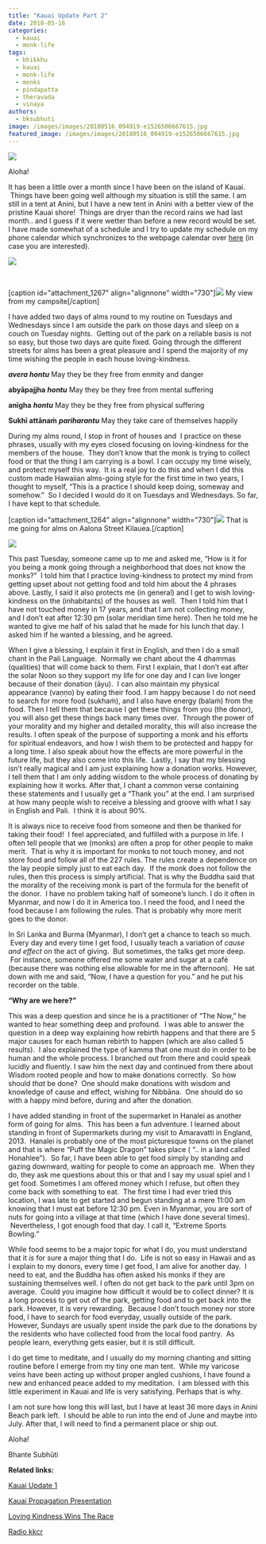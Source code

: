 ```yaml
---
title: "Kauai Update Part 2"
date: 2018-05-16
categories: 
  - kauai
  - monk-life
tags: 
  - bhikkhu
  - kauai
  - monk-life
  - monks
  - pindapatta
  - theravada
  - vinaya
authors: 
  - bksubhuti
image: /images/images/20180516_094919-e1526506667615.jpg
featured_image: /images/images/20180516_094919-e1526506667615.jpg
---
```


[![](/images/20180516_094925-e1526506649572-768x1024.jpg)](/images/2018/05/20180516_094925-e1526506649572.jpg)

Aloha!

It has been a little over a month since I have been on the island of Kauai.  Things have been going well although my situation is still the same. I am still in a tent at Anini, but I have a new tent in Anini with a better view of the pristine Kauai shore!  Things are dryer than the record rains we had last month.. and I guess if it were wetter than before a new record would be set. I have made somewhat of a schedule and I try to update my schedule on my phone calendar which synchronizes to the webpage calendar over [here](https://subhuti.withmetta.net/calendar/) (in case you are interested).

 [![](/images/IMG_20180425_123452-768x1024.jpg)](/images/2018/05/IMG_20180425_123452.jpg) 

 

\[caption id="attachment\_1267" align="alignnone" width="730"\][![](/images/IMG_20180510_162748-1024x576.jpg)](/images/2018/05/IMG_20180510_162748.jpg) My view from my campsite\[/caption\]

I have added two days of alms round to my routine on Tuesdays and Wednesdays since I am outside the park on those days and sleep on a couch on Tuesday nights.  Getting out of the park on a reliable basis is not so easy, but those two days are quite fixed. Going through the different streets for alms has been a great pleasure and I spend the majority of my time wishing the people in each house loving-kindness.

**_avera hontu_** May they be they free from enmity and danger

**abyāpajjha** **_hontu_** May they be they free from mental suffering

**anīgha** **_hontu_** May they be they free from physical suffering

**Sukhī attānaṁ** **_pariharantu_** May they take care of themselves happily

During my alms round, I stop in front of houses and  I practice on these phrases, usually with my eyes closed focusing on loving-kindness for the members of the house.  They don’t know that the monk is trying to collect food or that the thing I am carrying is a bowl. I can occupy my time wisely, and protect myself this way.  It is a real joy to do this and when I did this custom made Hawaiian alms-going style for the first time in two years, I thought to myself, “This is a practice I should keep doing, someway and somehow.”  So I decided I would do it on Tuesdays and Wednesdays. So far, I have kept to that schedule.

\[caption id="attachment\_1264" align="alignnone" width="730"\][![](/images/20180516_094919-e1526506667615-768x1024.jpg)](/images/2018/05/20180516_094919-e1526506667615.jpg) That is me going for alms on Aalona Street Kilauea.\[/caption\]

[![](/images/20180516_094907-e1526506687568-768x1024.jpg)](/images/2018/05/20180516_094907-e1526506687568.jpg)

This past Tuesday, someone came up to me and asked me, “How is it for you being a monk going through a neighborhood that does not know the monks?”  I told him that I practice loving-kindness to protect my mind from getting upset about not getting food and told him about the 4 phrases above. Lastly, I said it also protects me (in general) and I get to wish loving-kindness on the (inhabitants) of the houses as well.  Then I told him that I have not touched money in 17 years, and that I am not collecting money, and I don’t eat after 12:30 pm (solar meridian time here). Then he told me he wanted to give me half of his salad that he made for his lunch that day. I asked him if he wanted a blessing, and he agreed.

When I give a blessing, I explain it first in English, and then I do a small chant in the Pali Language.  Normally we chant about the 4 dhammas (qualities) that will come back to them. First I explain, that I don’t eat after the solar Noon so they support my life for one day and I can live longer because of their donation (āyu).  I can also maintain my physical appearance (vaṇṇo) by eating their food. I am happy because I do not need to search for more food (sukhaṁ), and I also have energy (balaṁ) from the food. Then I tell them that because I get these things from you (the donor), you will also get these things back many times over.  Through the power of your morality and my higher and detailed morality, this will also increase the results. I often speak of the purpose of supporting a monk and his efforts for spiritual endeavors, and how I wish them to be protected and happy for a long time. I also speak about how the effects are more powerful in the future life, but they also come into this life.  Lastly, I say that my blessing isn’t really magical and I am just explaining how a donation works. However, I tell them that I am only adding wisdom to the whole process of donating by explaining how it works. After that, I chant a common verse containing these statements and I usually get a “Thank you” at the end. I am surprised at how many people wish to receive a blessing and groove with what I say in English and Pali.  I think it is about 90%.

It is always nice to receive food from someone and then be thanked for taking their food!  I feel appreciated, and fulfilled with a purpose in life. I often tell people that we (monks) are often a prop for other people to make merit.  That is why it is important for monks to not touch money, and not store food and follow all of the 227 rules. The rules create a dependence on the lay people simply just to eat each day.  If the monk does not follow the rules, then this process is simply artificial. That is why the Buddha said that the morality of the receiving monk is part of the formula for the benefit of the donor.  I have no problem taking half of someone’s lunch. I do it often in Myanmar, and now I do it in America too. I need the food, and I need the food because I am following the rules. That is probably why more merit goes to the donor.

In Sri Lanka and Burma (Myanmar), I don’t get a chance to teach so much.  Every day and every time I get food, I usually teach a variation of _cause and effect_ on the act of giving.  But sometimes, the talks get more deep.  For instance, someone offered me some water and sugar at a café (because there was nothing else allowable for me in the afternoon).  He sat down with me and said, “Now, I have a question for you.” and he put his recorder on the table.

**“Why are we here?”**

This was a deep question and since he is a practitioner of “The Now,” he wanted to hear something deep and profound.  I was able to answer the question in a deep way explaining how rebirth happens and that there are 5 major causes for each human rebirth to happen (which are also called 5 results).  I also explained the type of kamma that one must do in order to be human and the whole process. I branched out from there and could speak lucidly and fluently. I saw him the next day and continued from there about Wisdom rooted people and how to make donations correctly.  So how should _that_ be done?  One should make donations with wisdom and knowledge of cause and effect, wishing for Nibbāna.  One should do so with a happy mind before, during and after the donation.

I have added standing in front of the supermarket in Hanalei as another form of going for alms.  This has been a fun adventure. I learned about standing in front of Supermarkets during my visit to Amaravatti in England, 2013.  Hanalei is probably one of the most picturesque towns on the planet and that is where “Puff the Magic Dragon” takes place ( “.. in a land called Honahlee”).  So far, I have been able to get food simply by standing and gazing downward, waiting for people to come an approach me.  When they do, they ask me questions about this or that and I say my usual spiel and I get food. Sometimes I am offered money which I refuse, but often they come back with something to eat.  The first time I had ever tried this location, I was late to get started and begun standing at a mere 11:00 am knowing that I must eat before 12:30 pm. Even in Myanmar, you are sort of nuts for going into a village at that time (which I have done several times).  Nevertheless, I got enough food that day. I call it, “Extreme Sports Bowling.”

While food seems to be a major topic for what I do, you must understand that it _is_ for sure a major thing that I do.  Life is not so easy in Hawaii and as I explain to my donors, every time I get food, I am alive for another day.  I need to eat, and the Buddha has often asked his monks if they are sustaining themselves well. I often do not get back to the park until 3pm on average.  Could you imagine how difficult it would be to collect dinner? It is a long process to get out of the park, getting food and to get back into the park. However, it is very rewarding.  Because I don’t touch money nor store food, I have to search for food everyday, usually outside of the park. However, Sundays are usually spent inside the park due to the donations by the residents who have collected food from the local food pantry.  As people learn, everything gets easier, but it is still difficult.

I do get time to meditate, and I usually do my morning chanting and sitting routine before I emerge from my tiny one man tent.  While my varicose veins have been acting up without proper angled cushions, I have found a new and enhanced peace added to my meditation.  I am blessed with this little experiment in Kauai and life is very satisfying. Perhaps that is why.

I am not sure how long this will last, but I have at least 36 more days in Anini Beach park left.  I should be able to run into the end of June and maybe into July. After that, I will need to find a permanent place or ship out.

Aloha!

Bhante Subhūti

**Related links:**

[Kauai Update 1](https://subhuti.withmetta.net/2018/04/22/kauai-update/)

[Kauai Propagation Presentation](https://subhuti.withmetta.net/2016/07/18/kauai-propagation-presentation/)

[Loving Kindness Wins The Race](https://subhuti.withmetta.net/2015/11/26/676/)

[Radio kkcr](https://subhuti.withmetta.net/2015/11/13/radio-kkcr/)